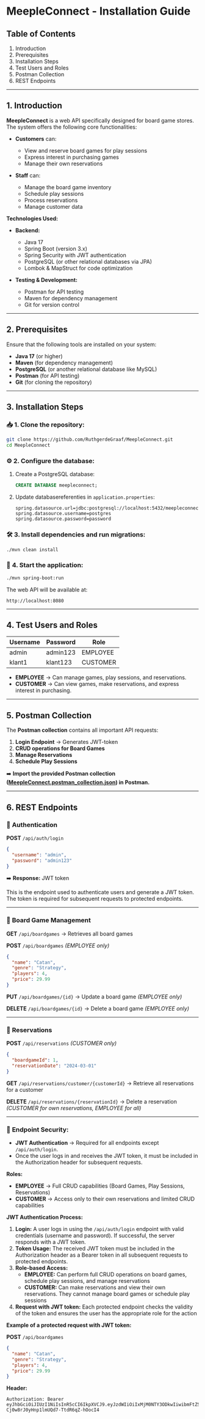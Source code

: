 # **MeepleConnect - Installation Guide**

## **Table of Contents**
1. Introduction
2. Prerequisites
3. Installation Steps
4. Test Users and Roles
5. Postman Collection
6. REST Endpoints

---

## **1. Introduction**

**MeepleConnect** is a web API specifically designed for board game stores. The system offers the following core functionalities:

- **Customers** can:
  - View and reserve board games for play sessions
  - Express interest in purchasing games
  - Manage their own reservations

- **Staff** can:
  - Manage the board game inventory
  - Schedule play sessions
  - Process reservations
  - Manage customer data

**Technologies Used:**
- **Backend:**
  - Java 17
  - Spring Boot (version 3.x)
  - Spring Security with JWT authentication
  - PostgreSQL (or other relational databases via JPA)
  - Lombok & MapStruct for code optimization

- **Testing & Development:**
  - Postman for API testing
  - Maven for dependency management
  - Git for version control

---

## **2. Prerequisites**

Ensure that the following tools are installed on your system:

- **Java 17** (or higher)
- **Maven** (for dependency management)
- **PostgreSQL** (or another relational database like MySQL)
- **Postman** (for API testing)
- **Git** (for cloning the repository)

---

## **3. Installation Steps**

### 📥 **1. Clone the repository:**
```bash
git clone https://github.com/RuthgerdeGraaf/MeepleConnect.git
cd MeepleConnect
```

### ⚙️ **2. Configure the database:**
1. Create a PostgreSQL database:
   ```sql
   CREATE DATABASE meepleconnect;
   ```
2. Update databasereferenties in `application.properties`:
   ```properties
   spring.datasource.url=jdbc:postgresql://localhost:5432/meepleconnect
   spring.datasource.username=postgres
   spring.datasource.password=password
   ```

### 🛠️ **3. Install dependencies and run migrations:**
```bash
./mvn clean install
```

### 🚀 **4. Start the application:**
```bash
./mvn spring-boot:run
```

The web API will be available at:
```
http://localhost:8080
```

---

## **4. Test Users and Roles**

| **Username** | **Password** | **Role**    |
|--------------|--------------|-------------|
| admin        | admin123     | EMPLOYEE    |
| klant1       | klant123     | CUSTOMER    |

- **EMPLOYEE** → Can manage games, play sessions, and reservations.
- **CUSTOMER** → Can view games, make reservations, and express interest in purchasing.

---

## **5. Postman Collection**

The **Postman collection** contains all important API requests:

1. **Login Endpoint** → Generates JWT-token
2. **CRUD operations for Board Games**
3. **Manage Reservations**
4. **Schedule Play Sessions**

➡️ **Import the provided Postman collection ([MeepleConnect.postman_collection.json](./MeepleConnect.postman_collection.json)) in Postman.**

---

## **6. REST Endpoints**

### 🔑 **Authentication**

**POST** `/api/auth/login`
```json
{
  "username": "admin",
  "password": "admin123"
}
```
➡️ **Response:** JWT token

This is the endpoint used to authenticate users and generate a JWT token. The token is required for subsequent requests to protected endpoints.

---

### 🎲 **Board Game Management**

**GET** `/api/boardgames` → Retrieves all board games

**POST** `/api/boardgames` *(EMPLOYEE only)*
```json
{
  "name": "Catan",
  "genre": "Strategy",
  "players": 4,
  "price": 29.99
}
```

**PUT** `/api/boardgames/{id}` → Update a board game *(EMPLOYEE only)*

**DELETE** `/api/boardgames/{id}` → Delete a board game *(EMPLOYEE only)*

---

### 📅 **Reservations**

**POST** `/api/reservations` *(CUSTOMER only)*
```json
{
  "boardgameId": 1,
  "reservationDate": "2024-03-01"
}
```

**GET** `/api/reservations/customer/{customerId}` → Retrieve all reservations for a customer

**DELETE** `/api/reservations/{reservationId}` → Delete a reservation *(CUSTOMER for own reservations, EMPLOYEE for all)*

---

### 📄 **Endpoint Security:**

- **JWT Authentication** → Required for all endpoints except `/api/auth/login`.
- Once the user logs in and receives the JWT token, it must be included in the Authorization header for subsequent requests.

**Roles:**
- **EMPLOYEE** → Full CRUD capabilities (Board Games, Play Sessions, Reservations)
- **CUSTOMER** → Access only to their own reservations and limited CRUD capabilities

**JWT Authentication Process:**
1. **Login:** A user logs in using the `/api/auth/login` endpoint with valid credentials (username and password). If successful, the server responds with a JWT token.
2. **Token Usage:** The received JWT token must be included in the Authorization header as a Bearer token in all subsequent requests to protected endpoints.
3. **Role-based Access:**
   - **EMPLOYEE:** Can perform full CRUD operations on board games, schedule play sessions, and manage reservations
   - **CUSTOMER:** Can make reservations and view their own reservations. They cannot manage board games or schedule play sessions
4. **Request with JWT token:** Each protected endpoint checks the validity of the token and ensures the user has the appropriate role for the action

**Example of a protected request with JWT token:**

**POST** `/api/boardgames`
```json
{
  "name": "Catan",
  "genre": "Strategy",
  "players": 4,
  "price": 29.99
}
```

**Header:**
```
Authorization: Bearer eyJhbGciOiJIUzI1NiIsInR5cCI6IkpXVCJ9.eyJzdWIiOiIxMjM0NTY3ODkwIiwibmFtZSI6IkpvaG4gRG9lIiwiaWF0IjoxNTE2MjM5MDIyfQ.S7J5KHkl_-Cj0w8rJ0yHnp1lmUQd7-TtdR6qZ-hOocI4
```
